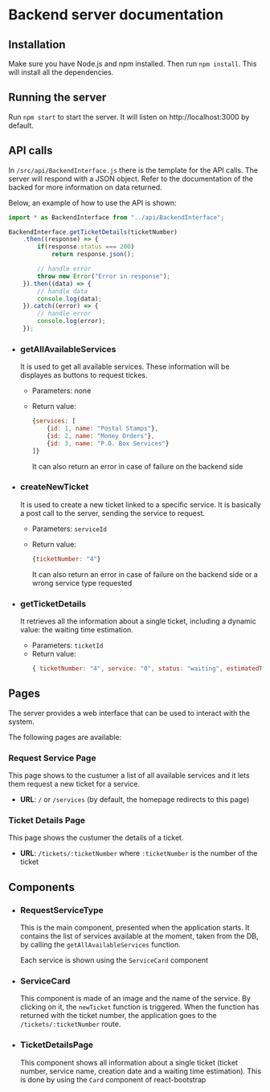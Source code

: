 # Backend server documentation

## Installation

Make sure you have Node.js and npm installed. Then run `npm install`. This will install all the dependencies.

## Running the server

Run `npm start` to start the server. It will listen on http://localhost:3000 by default.

## API calls

In `/src/api/BackendInterface.js` there is the template for the API calls. The server will respond with a JSON object. Refer to the documentation of the backed for more information on data returned.

Below, an example of how to use the API is shown:

```javascript
import * as BackendInterface from "../api/BackendInterface";

BackendInterface.getTicketDetails(ticketNumber)
    .then((response) => {
        if(response.status === 200)
            return response.json();

        // handle error
        throw new Error("Error in response");
    }).then((data) => {
        // handle data
        console.log(data);
    }).catch((error) => {
        // handle error
        console.log(error);
    });
```

- ### getAllAvailableServices
    It is used to get all available services. These information will be displayes as buttons to request tickes.

    - Parameters: none
    - Return value: 

        ```javascript
        {services: [
            {id: 1, name: "Postal Stamps"},
            {id: 2, name: "Money Orders"},
            {id: 3, name: "P.O. Box Services"}
        ]}
        ```
        It can also return an error in case of failure on the backend side

- ### createNewTicket
    It is used to create a new ticket linked to a specific service. It is basically a post call to the server, sending the service to request.

    - Parameters: `serviceId`
    - Return value: 

        ```javascript
        {ticketNumber: "4"}
        ```
        It can also return an error in case of failure on the backend side or a wrong service type requested
- ### getTicketDetails
    It retrieves all the information about a single ticket, including a dynamic value: the waiting time estimation.

    - Parameters: `ticketId`
    - Return value:
        ```javascript
        { ticketNumber: "4", service: "0", status: "waiting", estimatedTime: 45 }
        ```

## Pages

The server provides a web interface that can be used to interact with the system.

The following pages are available:

### Request Service Page

This page shows to the custumer a list of all available services and it lets them request a new ticket for a service.

- **URL**: `/` or `/services` (by default, the homepage redirects to this page)

### Ticket Details Page

This page shows the custumer the details of a ticket.

- **URL**: `/tickets/:ticketNumber` where `:ticketNumber` is the number of the ticket


## Components

- ### RequestServiceType

    This is the main component, presented when the application starts. It contains the list of services available at the moment, taken from the DB, by calling the `getAllAvailableServices` function.

    Each service is shown using the `ServiceCard` component
- ### ServiceCard

    This component is made of an image and the name of the service. By clicking on it, the `newTicket` function is triggered. When the function has returned with the ticket number, the application goes to the `/tickets/:ticketNumber` route.

- ### TicketDetailsPage

    This component shows all information about a single ticket (ticket number, service name, creation date and a waiting time estimation). This is done by using the `Card` component of react-bootstrap